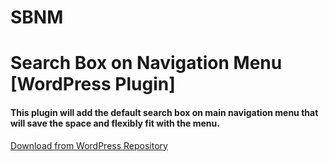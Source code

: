 SBNM
====
# Search Box on Navigation Menu [WordPress Plugin]

#### This plugin will add the default search box on main navigation menu that will save the space and flexibly fit with the menu. 

<a href="http://wordpress.org/plugins/search-box-on-navigation-menu/">Download from WordPress Repository</a>
